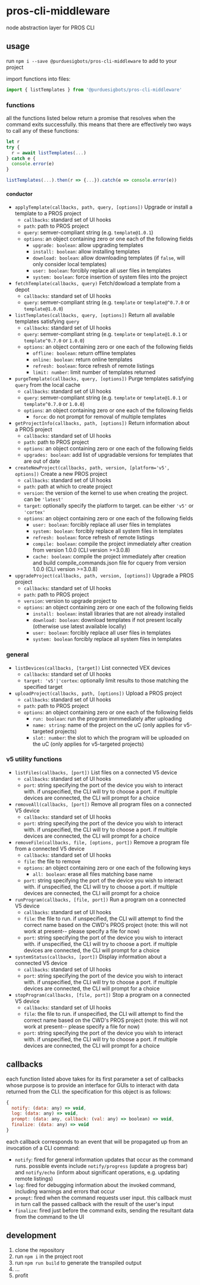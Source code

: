 # pros-cli-middleware
node abstraction layer for PROS CLI

## usage
run `npm i --save @purduesigbots/pros-cli-middleware` to add to your project

import functions into files:

```js
import { listTemplates } from '@purduesigbots/pros-cli-middleware'
```

### functions

all the functions listed below return a promise that resolves when the command exits successfully. this means that there are effectively two ways to call any of these functions:

```js
let r
try {
  r = await listTemplates(...)
} catch e {
  console.error(e)
}
```

```js
listTemplates(...).then(r => {...}).catch(e => console.error(e))
```

#### conductor

- `applyTemplate(callbacks, path, query, [options])`
  Upgrade or install a template to a PROS project
  - `callbacks`: standard set of UI hooks
  - `path`: path to PROS project
  - `query`: semver-compliant string (e.g. `template@1.0.1`)
  - `options`: an object containing zero or one each of the following fields
    - `upgrade: boolean`: allow upgrading templates
    - `install: boolean`: allow installing templates
    - `download: boolean`: allow downloading templates (if `false`, will only consider local templates)
    - `user: boolean`: forcibly replace all user files in templates
    - `system: boolean`: force insertion of system files into the project
- `fetchTemplate(callbacks, query)`
  Fetch/dowload a template from a depot
  - `callbacks`: standard set of UI hooks
  - `query`: semver-compliant string (e.g. `template` or `template@^0.7.0` or `template@1.0.0`)
- `listTemplates(callbacks, query, [options])`
  Return all available templates satisfying `query`
  - `callbacks`: standard set of UI hooks
  - `query`: semver-compliant string (e.g. `template` or `template@1.0.1` or `template^0.7.0` or `1.0.0`)
  - `options`: an object containing zero or one each of the following fields
    - `offline: boolean`: return offline templates
    - `online: boolean`: return online templates
    - `refresh: boolean`: force refresh of remote listings
    - `limit: number`: limit number of templates returned
- `purgeTemplate(callbacks, query, [options])`
  Purge templates satisfying `query` from the local cache
  - `callbacks`: standard set of UI hooks
  - `query`: semver-compliant string (e.g. `template` or `template@1.0.1` or `template^0.7.0` or `1.0.0`)
  - `options`: an object containing zero or one each of the following fields
    - `force`: do not prompt for removal of multiple templates
- `getProjectInfo(callbacks, path, [options])`
  Return information about a PROS project
  - `callbacks`: standard set of UI hooks
  - `path`: path to PROS project
  -  `options`: an object containing zero or one each of the following fields
    - `upgrades: boolean`: add list of upgradable versions for templates that are out of date
- `createNewProject(callbacks, path, version, [platform='v5', options])`
  Create a new PROS project
  - `callbacks`: standard set of UI hooks
  - `path`: path at which to create project
  - `version`: the version of the kernel to use when creating the project. can be `'latest'`
  - `target`: optionally specify the platform to target. can be either `'v5'` or `'cortex'`
  - `options`: an object containing zero or one each of the following fields
    - `user: boolean`: forcibly replace all user files in templates
    - `system: boolean`: forcibly replace all system files in templates
    - `refresh: boolean`: force refresh of remote listings
    - `compile: boolean`: compile the project immediately after creation from version 1.0.0 (CLI version >=3.0.8)
    - `cache: boolean`: compile the project immediately after creation and build compile_commands.json file for cquery from version 1.0.0 (CLI version >=3.0.8)
- `upgradeProject(callbacks, path, version, [options])`
  Upgrade a PROS project
  - `callbacks`: standard set of UI hooks
  - `path`: path to PROS project
  - `version`: version to upgrade project to
  - `options`: an object containing zero or one each of the following fields
    - `install: boolean`: install libraries that are not already installed
    - `download: boolean`: download templates if not present locally (otherwise use latest available locally)
    - `user: boolean`: forcibly replace all user files in templates
    - `system: boolean` forcibly replace all system files in templates

### general

- `listDevices(callbacks, [target])`
  List connected VEX devices
  - `callbacks`: standard set of UI hooks
  - `target: 'v5'|'cortex`: optionally limit results to those matching the specified target
- `uploadProject(callbacks, path, [options])`
  Upload a PROS project
  - `callbacks`: standard set of UI hooks
  - `path`: path to PROS project
  - `options`: an object containing zero or one each of the following fields
    - `run: boolean`: run the program immmediately after uploading
    - `name: string`: name of the project on the uC (only applies for v5-targeted projects)
    - `slot: number`: the slot to which the program will be uploaded on the uC (only applies for v5-targeted projects)

### v5 utility functions

- `listFiles(callbacks, [port])`
  List files on a connected V5 device
  - `callbacks`: standard set of UI hooks
  - `port`: string specifying the port of the device you wish to interact with. if unspecified, the CLI will try to choose a port. if multiple devices are connected, the CLI will prompt for a choice
- `removeAll(callbacks, [port])`
  Remove all program files on a connected V5 device
  - `callbacks`: standard set of UI hooks
  - `port`: string specifying the port of the device you wish to interact with. if unspecified, the CLI will try to choose a port. if multiple devices are connected, the CLI will prompt for a choice
- `removeFile(callbacks, file, [options, port])`
  Remove a program file from a connected V5 device
  - `callbacks`: standard set of UI hooks
  - `file`: the file to remove
  - `options`: an object containing zero or one each of the following keys
    - `all: boolean`: erase all files matching base name
  - `port`: string specifying the port of the device you wish to interact with. if unspecified, the CLI will try to choose a port. if multiple devices are connected, the CLI will prompt for a choice
- `runProgram(callbacks, [file, port])`
  Run a program on a connected V5 device
  - `callbacks`: standard set of UI hooks
  - `file`: the file to run. if unspecified, the CLI will attempt to find the correct name based on the CWD's PROS project (note: this will not work at present-- please specify a file for now)
  - `port`: string specifying the port of the device you wish to interact with. if unspecified, the CLI will try to choose a port. if multiple devices are connected, the CLI will prompt for a choice
- `systemStatus(callbacks, [port])`
  Display information about a connected V5 device
  - `callbacks`: standard set of UI hooks
  - `port`: string specifying the port of the device you wish to interact with. if unspecified, the CLI will try to choose a port. if multiple devices are connected, the CLI will prompt for a choice
- `stopProgram(callbacks, [file, port])`
  Stop a program on a connected V5 device
  - `callbacks`: standard set of UI hooks
  - `file`: the file to run. if unspecified, the CLI will attempt to find the correct name based on the CWD's PROS project (note: this will not work at present-- please specify a file for now)
  - `port`: string specifying the port of the device you wish to interact with. if unspecified, the CLI will try to choose a port. if multiple devices are connected, the CLI will prompt for a choice

## callbacks

each function listed above takes for its first parameter a set of callbacks whose purpose is to provide an interface for GUIs to interact with data returned from the CLI. the specification for this object is as follows:

```js
{
  notify: (data: any) => void,
  log: (data: any) => void,
  prompt: (data: any, callback: (val: any) => boolean) => void,
  finalize: (data: any) => void
}
```
each callback corresponds to an event that will be propagated up from an invocation of a CLI command:

- `notify`: fired for general information updates that occur as the command runs. possible events include `notify/progress` (update a progress bar) and `notify/echo` (inform about significant operations, e.g. updating remote listings)
- `log`: fired for debugging information about the invoked command, including warnings and errors that occur
- `prompt`: fired when the command requests user input. this callback must in turn call the passed callback with the result of the user's input
- `finalize`: fired just before the command exits, sending the resultant data from the command to the UI

## development
1. clone the repository
2. run `npm i` in the project root
4. run `npm run build` to generate the transpiled output
5. ...
6. profit
